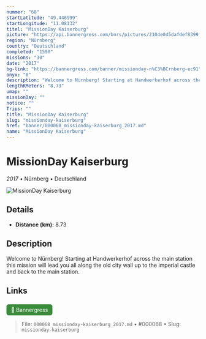 ```yaml
---
nummer: "68"
startLatitude: "49.446999"
startLongitude: "11.08132"
titel: "MissionDay Kaiserburg"
picture: "https://api.bannergress.com/bnrs/pictures/2104e045dafdef8399f8f8b76ec19f50"
region: "Nürnberg"
country: "Deutschland"
completed: "1590"
missions: "30"
date: "2017"
bg-link: "https://bannergress.com/banner/missionday-n%C3%BCrnberg-ec91"
onyx: "0"
description: "Welcome to Nürnberg! Starting at Handwerkerhof across the main station this mission will lead you all along the old city wall up to the imperial castle and back to the main station."
lengthKMeters: "8,73"
umap: ""
missionDay: ""
notice: ""
Trips: ""
title: "MissionDay Kaiserburg"
slug: "missionday-kaiserburg"
href: "banner/000068_missionday-kaiserburg_2017.md"
name: "MissionDay Kaiserburg"
---
```

# MissionDay Kaiserburg

*2017* • Nürnberg • Deutschland

![MissionDay Kaiserburg](https://api.bannergress.com/bnrs/pictures/2104e045dafdef8399f8f8b76ec19f50)



## Details
- **Distance (km):** 8.73






## Description
Welcome to Nürnberg! Starting at Handwerkerhof across the main station this mission will lead you all along the old city wall up to the imperial castle and back to the main station.



## Links
<a href="https://bannergress.com/banner/missionday-n%C3%BCrnberg-ec91" style="display:inline-block;margin:6px 8px 0 0;padding:6px 12px;background:#3c8b3c;color:#fff;text-decoration:none;border-radius:6px;">🔗 Bannergress</a>




> File: `000068_missionday-kaiserburg_2017.md` • #000068 • Slug: `missionday-kaiserburg`
